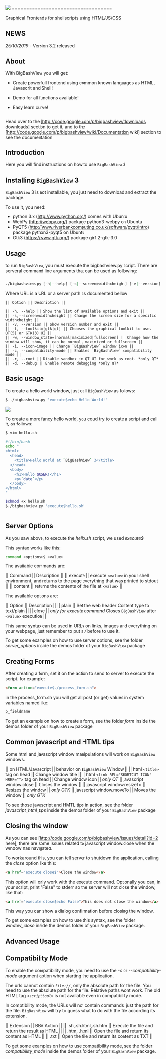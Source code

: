 <img src="https://github.com/biglinux/bigbashview/blob/master/bigbashview/usr/share/bigbashview/demos/documentation_images/bigbashview_logo.png" />
===================================

Graphical Frontends for shellscripts using HTML/JS/CSS

NEWS
----
*25/10/2019* - Version 3.2 released

About
-----

With BigBashView you will get:

  * Create powerfull frontend using common known languages as HTML, Javascrit and Shell!

  * Demo for all functions available!

  * Easy learn curve!

<img src="" />

Head over to the [http://code.google.com/p/bigbashview/downloads downloads] section to get it, and to the [http://code.google.com/p/bigbashview/wiki/Documentation wiki] section to see the documentation

Introduction
------------

Here you will find instructions on how to use `BigBashView` 3


Installing `BigBashView` 3
--------------------------

`BigBashView` 3 is not installable, you just need to download and extract the package.

To use it, you need:
  * python 3.x (http://www.python.org/) comes with Ubuntu
  * WebPy (http://webpy.org/) package python3-webpy on Ubuntu
  * PyQT5 (http://www.riverbankcomputing.co.uk/software/pyqt/intro) package python3-pyqt5 on Ubuntu 
  * Gtk3 (https://www.gtk.org/) package gir1.2-gtk-3.0

Usage
-----

to run `BigBashView`, you must execute the bigbashview.py script.
There are serveral command line arguments that can be used as following:
```bash

./bigbashview.py [-h|--help] [-s|--screen=widthxheight] [-v|--version] [-t|--toolkit=[gtk|qt|]] [-w|--window_state=[normal|maximized|fullscreen]] [-i|--icon image] [-c|--compatibility-mode] [-r|--root] [-d|--debug] URL
```

Where URL is a URL or a server path as documented bellow
```
|| Option || Description ||

|| -h, --help || Show the list of available options and exit ||
|| -s,--screen=widthxheight || Change the screen size for a specific widthxheight ||
|| -v, --version || Show version number and exit ||
|| -t, --toolkit=[gtk|qt] || Chooses the graphical toolkit to use. QT(5) or GTK(3) UI ||
|| -w, --window_state=[normal|maximized|fullscreen] || Change how the window will show, it can be normal, maximized or fullscreen ||
|| -i, --icon=image || Change `BigBashView` window icon ||
|| -c, --compatibility-mode || Enables `BigBashView` compatibility mode ||
|| -r, --root || Disable sandbox in QT UI for work as root. *only QT*
|| -d, --debug || Enable remote debugging *only QT*
```

Basic usage
-----------

To create a hello world window, just call `BigBashView` as follows:
```bash
$ ./bigbashview.py 'execute$echo Hello World!'
```

<img src="https://github.com/thor27/bigbashview/blob/python3/demos/documentation_images/hello01.png" />

To create a more fancy hello world, you coud try to create a script and call it, as follows:
```bash
$ vim hello.sh
```

```bash
#!/bin/bash
echo "
<html>
  <head>
    <title>Hello World at `BigBashView` 3</title>
  </head>
  <body>
    <h1>Hello $USER!</h1>
    <p>`date`</p>
  </body>
</html>
"
```

```bash
$chmod +x hello.sh
$./bigbashview.py 'execute$hello.sh'
```

<img src="" />

Server Options 
---------

As you saw above, to execute the *hello.sh* script, we used *execute$*

This syntax works like this:

```bash
command <options>$ <value>
```

The available commands are:

|| Command || Description ||
|| execute || execute `<value>` in your shell environment, and returns to the page everything that was printed to stdout ||
|| content || returns the contents of the file at `<value>` ||

The available options are:

|| Option || Description ||
|| plain || Set the web header Content type to text/plain ||
|| close || *only for execute command* Closes `BigBashView` after `<value>` execution ||

This same syntax can be used in URLs on links, images and everything on your webpage, just remember to put a */* before to use it.

To get some examples on how to use server options, see the folder *server_options* inside the demos folder of your `BigBashView` package

Creating Forms 
---------

After creating a form, set it on the action to send to server to execute the script. for example:

```html
<form action="execute$./process_form.sh">
```

in the process_form.sh you will get all post (or get) values in system variables named like:

```bash
p_fieldname
```

To get an example on how to create a form, see the folder *form* inside the demos folder of your `BigBashView` package

Common javascript and HTML tips 
---------

Some html and javascript window manipulations will work on `BigBashView` windows.

|| on HTML/Javascript || behavior on `BigBashView` Window ||
|| html `<title>` tag on head || Change window title ||
|| html `<link REL="SHORTCUT ICON" HREF="">` tag on head || Change window icon || *only QT*
|| javascript window.close || Closes the window ||
|| javascript window.resizeTo || Resizes the window || *only GTK*
|| javascript window.moveTo || Moves the window || *only GTK*

To see those javascript and HMTL tips in action, see the folder *javascript_html_tips* inside the demos folder of your `BigBashView` package

Closing the window
------------------

As you can see [http://code.google.com/p/bigbashview/issues/detail?id=2 here], there are some issues related to javascript window.close when the window has navigated.

To workaround this, you can tell server to shutdown the application, calling the *close* option like this:

```html
<a href="execute close$">Close the window</a>
```

This option will only work with the execute command.
Optionally you can, in your script, print "False" to stderr so the server will not close the window, like that:

```html
<a href="execute close$echo False">This does not close the window</a>
```

This way you can show a dialog confirmation before closing the window.

To get some examples on how to use this syntax, see the folder *window_close* inside the demos folder of your `BigBashView` package.

Advanced Usage
--------------

Compatibility Mode
------------------

To enable the compatibility mode, you need to use the *-c* or *--compatibility-mode* argument option when starting the application.

  The urls cannot contain *`file://`*, only the absolute path for the file.
  You need to use the absolute path for the file. Relative paths wont work.
  The old HTML tag *`<scripttool>`* is not available even in compatibility mode.

In comptibility mode, the URLs will not contain commands, just the path for the file. `BigBashView` will try to guess what to do with the file according its extension.

|| Extension || BBV Action ||
|| .sh,.sh.html,.sh.htm || Execute the file and return the result as HTML ||
|| .htm, .html || Open the file and return its content as HTML ||
|| .txt || Open the file and return its content as TXT ||

To get some examples on how to use compatibility mode, see the folder *compatibility_mode* inside the demos folder of your `BigBashView` package.
